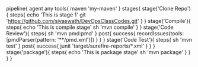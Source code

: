 pipeline{
    agent any
    tools{
        maven 'my-maven'
    }
    stages{
        stage('Clone Repo'){
            steps{
                echo 'This is stage 1'
                git 'https://github.com/sivaswath/DevOpsClassCodes.git'
            }
        }
        stage('Compile'){
            steps{
                echo 'This is compile stage'
                sh 'mvn compile'
            }
        }
         stage('Code Review'){
            steps{
                sh 'mvn pmd:pmd'
            }
            post{
                success{
                    recordIssues(tools: [pmdParser(pattern: '**/pmd.xml')])
                }
            }
        }
          stage('Code Test'){
            steps{
                sh 'mvn test'
            }
            post{
                success{
                    junit 'target/surefire-reports/*.xml'
                }
            }
        }
        stage('package'){
            steps{
                echo 'This is package stage'
                sh 'mvn package'
            }
        }
    }
}

